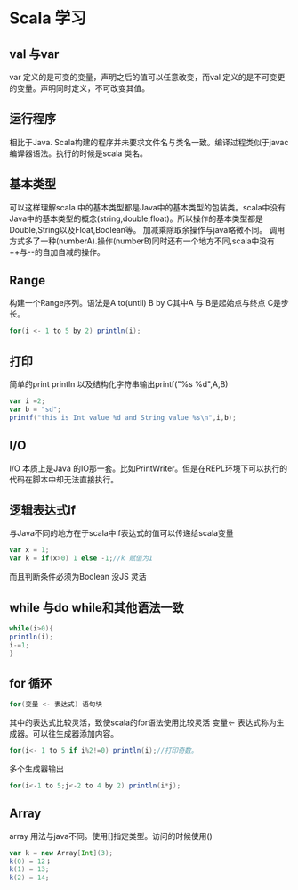 ﻿# Scala 学习

## val 与var
var 定义的是可变的变量，声明之后的值可以任意改变，而val 定义的是不可变更的变量。声明同时定义，不可改变其值。
## 运行程序
相比于Java. Scala构建的程序并未要求文件名与类名一致。编译过程类似于javac编译器语法。执行的时候是scala 类名。

## 基本类型
可以这样理解scala 中的基本类型都是Java中的基本类型的包装类。scala中没有Java中的基本类型的概念(string,double,float)。所以操作的基本类型都是Double,String以及Float,Boolean等。
加减乘除取余操作与java略微不同。
调用方式多了一种(numberA).操作(numberB)同时还有一个地方不同,scala中没有++与--的自加自减的操作。
## Range
构建一个Range序列。语法是A to(until) B by C其中A 与 B是起始点与终点 C是步长。
```Scala
for(i <- 1 to 5 by 2) println(i);
```
## 打印
简单的print println 以及结构化字符串输出printf("%s %d",A,B)
```scala
var i =2;
var b = "sd";
printf("this is Int value %d and String value %s\n",i,b);
```
## I/O
I/O 本质上是Java 的IO那一套。比如PrintWriter。但是在REPL环境下可以执行的代码在脚本中却无法直接执行。
## 逻辑表达式if
与Java不同的地方在于scala中if表达式的值可以传递给scala变量
```Scala
var x = 1;
var k = if(x>0) 1 else -1;//k 赋值为1 
```
而且判断条件必须为Boolean 没JS 灵活

## while 与do while和其他语法一致
```scala
while(i>0){
println(i);
i-=1;
}
```
## for 循环
```Scala
for(变量 <- 表达式) 语句块
```
其中的表达式比较灵活，致使scala的for语法使用比较灵活
变量<- 表达式称为生成器。可以往生成器添加内容。
```scala
for(i<- 1 to 5 if i%2!=0) println(i);//打印奇数。
```
多个生成器输出
```scala
for(i<-1 to 5;j<-2 to 4 by 2) println(i*j);
```
## Array
array 用法与java不同。使用[]指定类型。访问的时候使用()
```scala
var k = new Array[Int](3);
k(0) = 12；
k(1) = 13;
k(2) = 14;
```



